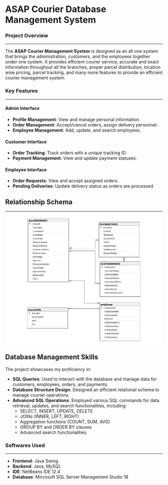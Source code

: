 # ASAP Courier Database Management System

### Project Overview
-------------------------
The **ASAP Courier Management System** is designed as an all one system that brings the administration, customers, and the employees together under one system. It provides efficient courier service, accurate and exact information throughout all the branches, proper parcel distribution, location wise pricing, parcel tracking, and many more features to provide an efficient courier management system.

### Key Features
--------

#### Admin Interface
- **Profile Management**: View and manage personal information.
- **Order Management**: Accept/cancel orders, assign delivery personnel.
- **Employee Management**: Add, update, and search employees.
  
#### Customer Interface
- **Order Tracking**: Track orders with a unique tracking ID.
- **Payment Management**: View and update payment statuses.

#### Employee Interface
- **Order Requests**: View and accept assigned orders.
- **Pending Deliveries**: Update delivery status as orders are processed.
## Relationship Schema
____________________
![Relationship Schema](https://github.com/ashfiqunmustari/ASAP-Courier-Database-Management-System/blob/main/RelationshipSchema.png?raw=true)

## Database Management Skills
The project showcases my proficiency in:
- **SQL Queries**: Used to interact with the database and manage data for customers, employees, orders, and payments.
- **Database Structure Design**: Designed an efficient relational schema to manage courier operations.
- **Advanced SQL Operations**: Employed various SQL commands for data retrieval, updates, and search functionalities, including:
  - SELECT, INSERT, UPDATE, DELETE
  - JOINs (INNER, LEFT, RIGHT)
  - Aggregation functions (COUNT, SUM, AVG)
  - GROUP BY and ORDER BY clauses
  - Advanced search functionalities
### Softwares Used
______________________
- **Frontend**: Java Swing
- **Backend**: Java, MySQL
- **IDE**: NetBeans IDE 12.4
- **Database**: Microsoft SQL Server Management Studio 18
